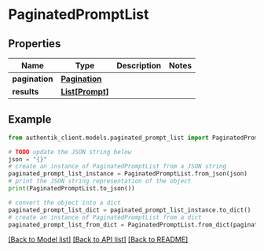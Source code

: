 # PaginatedPromptList


## Properties

Name | Type | Description | Notes
------------ | ------------- | ------------- | -------------
**pagination** | [**Pagination**](Pagination.md) |  | 
**results** | [**List[Prompt]**](Prompt.md) |  | 

## Example

```python
from authentik_client.models.paginated_prompt_list import PaginatedPromptList

# TODO update the JSON string below
json = "{}"
# create an instance of PaginatedPromptList from a JSON string
paginated_prompt_list_instance = PaginatedPromptList.from_json(json)
# print the JSON string representation of the object
print(PaginatedPromptList.to_json())

# convert the object into a dict
paginated_prompt_list_dict = paginated_prompt_list_instance.to_dict()
# create an instance of PaginatedPromptList from a dict
paginated_prompt_list_from_dict = PaginatedPromptList.from_dict(paginated_prompt_list_dict)
```
[[Back to Model list]](../README.md#documentation-for-models) [[Back to API list]](../README.md#documentation-for-api-endpoints) [[Back to README]](../README.md)


